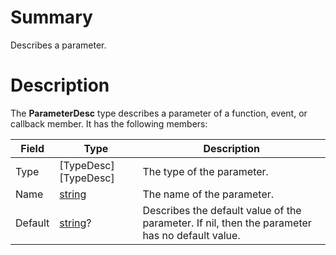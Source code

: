 # Summary
Describes a parameter.

# Description
The **ParameterDesc** type describes a parameter of a function, event, or
callback member. It has the following members:

Field   | Type                 | Description
--------|----------------------|------------
Type    | [TypeDesc][TypeDesc] | The type of the parameter.
Name    | [string](##)         | The name of the parameter.
Default | [string](##)?        | Describes the default value of the parameter. If nil, then the parameter has no default value.
